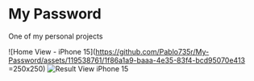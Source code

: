 # My Password
One of my personal projects

![Home View - iPhone 15](https://github.com/Pablo735r/My-Password/assets/119538761/1f86a1a9-baaa-4e35-83f4-bcd95070e413 =250x250)
![Result View iPhone 15](https://github.com/Pablo735r/My-Password/assets/119538761/8f5faeae-ad8f-4e25-a0d9-5b60cf6dedd1)
